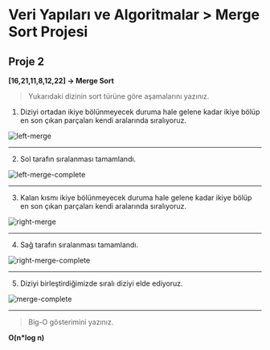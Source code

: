 # Veri Yapıları ve Algoritmalar > Merge Sort Projesi

## Proje 2
**[16,21,11,8,12,22] -> Merge Sort**

>Yukarıdaki dizinin sort türüne göre aşamalarını yazınız.

1) Diziyi ortadan ikiye bölünmeyecek duruma hale gelene kadar ikiye bölüp en son çıkan parçaları kendi aralarında sıralıyoruz.


![left-merge](https://github.com/huseyinozdagli/patika.dev/blob/main/veri-yapilari-ve-algoritmalar/merge-sort-projesi/left-merge.png)

---

2) Sol tarafın sıralanması tamamlandı.



![left-merge-complete](https://github.com/huseyinozdagli/patika.dev/blob/main/veri-yapilari-ve-algoritmalar/merge-sort-projesi/left-merge-complete.png)

---

3) Kalan kısmı ikiye bölünmeyecek duruma hale gelene kadar ikiye bölüp en son çıkan parçaları kendi aralarında sıralıyoruz.


![right-merge](https://github.com/huseyinozdagli/patika.dev/blob/main/veri-yapilari-ve-algoritmalar/merge-sort-projesi/right-merge.png)

---

4) Sağ tarafın sıralanması tamamlandı.


![right-merge-complete](https://github.com/huseyinozdagli/patika.dev/blob/main/veri-yapilari-ve-algoritmalar/merge-sort-projesi/right-merge-complete.png)

---

5) Diziyi birleştirdiğimizde sıralı diziyi elde ediyoruz.

![merge-complete](/https://github.com/huseyinozdagli/patika.dev/blob/main/veri-yapilari-ve-algoritmalar/merge-sort-projesi/sort-done.png)

---


> Big-O gösterimini yazınız.

**O(n*log n)**






